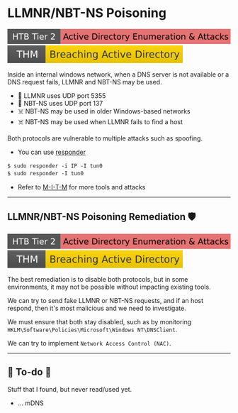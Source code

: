 # LLMNR/NBT-NS Poisoning

[![active_directory_enumeration_attacks](../../../../_badges/htb/active_directory_enumeration_attacks.svg)](https://academy.hackthebox.com/course/preview/active-directory-enumeration--attacks)
[![breachingad](../../../../_badges/thm/breachingad.svg)](https://tryhackme.com/r/room/breachingad)

<div class="row row-cols-lg-2"><div>

Inside an internal windows network, when a DNS server is not available or a DNS request fails, LLMNR and NBT-NS may be used.

* 🐲 LLMNR uses UDP port 5355
* 🐲 NBT-NS uses UDP port 137
* ☠️ NBT-NS may be used in older Windows-based networks
* ☠️ NBT-NS may be used when LLMNR fails to find a host

Both protocols are vulnerable to multiple attacks such as spoofing.
</div><div>

* You can use [responder](/cybersecurity/red-team/tools/utilities/networking/responder.md)

```ps
$ sudo responder -i IP -I tun0
$ sudo responder -I tun0
```

* Refer to [M-I-T-M](/cybersecurity/red-team/s3.exploitation/vulns/others/network/mitm.md) for more tools and attacks
</div></div>

<hr class="sep-both">

## LLMNR/NBT-NS Poisoning Remediation 🛡️

[![active_directory_enumeration_attacks](../../../../_badges/htb/active_directory_enumeration_attacks.svg)](https://academy.hackthebox.com/course/preview/active-directory-enumeration--attacks)
[![breachingad](../../../../_badges/thm/breachingad.svg)](https://tryhackme.com/r/room/breachingad)

<div class="row row-cols-lg-2"><div>

The best remediation is to disable both protocols, but in some environments, it may not be possible without impacting existing tools.

We can try to send fake LLMNR or NBT-NS requests, and if an host respond, then it's most malicious and we need to investigate.

We must ensure that both stay disabled, such as by monitoring `HKLM\Software\Policies\Microsoft\Windows NT\DNSClient`.
</div><div>

We can try to implement `Network Access Control (NAC)`.
</div></div>

<hr class="sep-both">

## 👻 To-do 👻

Stuff that I found, but never read/used yet.

<div class="row row-cols-lg-2"><div>

* ... mDNS
</div><div>
</div></div>